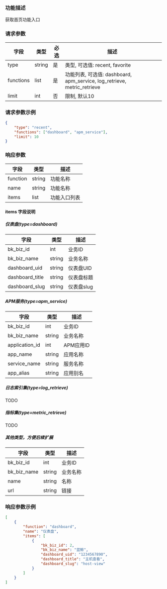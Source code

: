 ### 功能描述

获取首页功能入口

### 请求参数

| 字段  | 类型   | 必选 | 描述       |
|-------|--------|------|------------|
| type | string | 是   | 类型, 可选值: recent, favorite |
| functions | list | 是   | 功能列表, 可选值: dashboard, apm_service, log_retrieve, metric_retrieve |
| limit | int | 否   | 限制, 默认10 |

### 请求参数示例

```json
{
    "type": "recent",
    "functions": ["dashboard", "apm_service"],
    "limit": 10
}
```

### 响应参数

| 字段 | 类型 | 描述 |
|------|------|------|
| function | string | 功能名称 |
| name | string | 功能名称 |
| items | list | 功能入口列表 |

#### items 字段说明

##### 仪表盘(type=dashboard)
| 字段 | 类型 | 描述 |
|------|------|------|
| bk_biz_id | int | 业务ID |
| bk_biz_name | string | 业务名称 |
| dashboard_uid | string | 仪表盘UID |
| dashboard_title | string | 仪表盘标题 |
| dashboard_slug | string | 仪表盘slug |

##### APM服务(type=apm_service)
| 字段 | 类型 | 描述 |
|------|------|------|
| bk_biz_id | int | 业务ID |
| bk_biz_name | string | 业务名称 |
| application_id | int | APM应用ID |
| app_name | string | 应用名称 |
| service_name | string | 服务名称 |
| app_alias | string | 应用别名 |

##### 日志索引集(type=log_retrieve)

TODO

##### 指标集(type=metric_retrieve)

TODO

##### 其他类型，方便后续扩展
| 字段 | 类型 | 描述 |
|------|------|------|
| bk_biz_id | int | 业务ID |
| bk_biz_name | string | 业务名称 |
| name | string | 名称 |
| url | string | 链接 |


### 响应参数示例

```json
[
    {
        "function": "dashboard",
        "name": "仪表盘",
        "items": [
            {
                "bk_biz_id": 2,
                "bk_biz_name": "蓝鲸",
                "dashboard_uid": "1234567890",
                "dashboard_title": "主机查看",
                "dashboard_slug": "host-view"
            }
        ]
    }
]
```